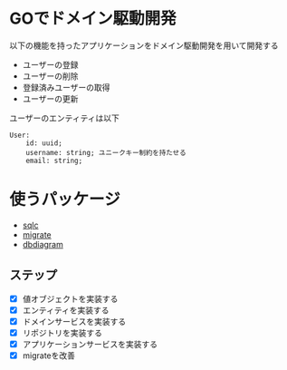# GOでドメイン駆動開発

以下の機能を持ったアプリケーションをドメイン駆動開発を用いて開発する

- ユーザーの登録
- ユーザーの削除
- 登録済みユーザーの取得
- ユーザーの更新

ユーザーのエンティティは以下

```
User:
    id: uuid;
    username: string; ユニークキー制約を持たせる
    email: string;
```

# 使うパッケージ

- [sqlc](https://sqlc.dev/)
- [migrate](https://github.com/golang-migrate/migrate)
- [dbdiagram](https://dbdiagram.io/)

## ステップ

- [x] 値オブジェクトを実装する
- [x] エンティティを実装する
- [x] ドメインサービスを実装する
- [x] リポジトリを実装する
- [x] アプリケーションサービスを実装する
- [x] migrateを改善